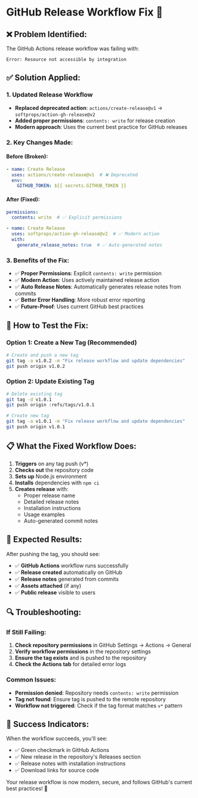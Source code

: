 # GitHub Release Workflow Fix 🔧

## ❌ **Problem Identified:**
The GitHub Actions release workflow was failing with:
```
Error: Resource not accessible by integration
```

## ✅ **Solution Applied:**

### 1. **Updated Release Workflow**
- **Replaced deprecated action**: `actions/create-release@v1` → `softprops/action-gh-release@v2`
- **Added proper permissions**: `contents: write` for release creation
- **Modern approach**: Uses the current best practice for GitHub releases

### 2. **Key Changes Made:**

#### **Before (Broken):**
```yaml
- name: Create Release
  uses: actions/create-release@v1  # ❌ Deprecated
  env:
    GITHUB_TOKEN: ${{ secrets.GITHUB_TOKEN }}
```

#### **After (Fixed):**
```yaml
permissions:
  contents: write  # ✅ Explicit permissions

- name: Create Release
  uses: softprops/action-gh-release@v2  # ✅ Modern action
  with:
    generate_release_notes: true  # ✅ Auto-generated notes
```

### 3. **Benefits of the Fix:**
- ✅ **Proper Permissions**: Explicit `contents: write` permission
- ✅ **Modern Action**: Uses actively maintained release action
- ✅ **Auto Release Notes**: Automatically generates release notes from commits
- ✅ **Better Error Handling**: More robust error reporting
- ✅ **Future-Proof**: Uses current GitHub best practices

## 🚀 **How to Test the Fix:**

### **Option 1: Create a New Tag (Recommended)**
```bash
# Create and push a new tag
git tag -a v1.0.2 -m "Fix release workflow and update dependencies"
git push origin v1.0.2
```

### **Option 2: Update Existing Tag**
```bash
# Delete existing tag
git tag -d v1.0.1
git push origin :refs/tags/v1.0.1

# Create new tag
git tag -a v1.0.1 -m "Fix release workflow and update dependencies"
git push origin v1.0.1
```

## 📋 **What the Fixed Workflow Does:**

1. **Triggers** on any tag push (v*)
2. **Checks out** the repository code
3. **Sets up** Node.js environment
4. **Installs** dependencies with `npm ci`
5. **Creates release** with:
   - Proper release name
   - Detailed release notes
   - Installation instructions
   - Usage examples
   - Auto-generated commit notes

## 🎯 **Expected Results:**

After pushing the tag, you should see:
- ✅ **GitHub Actions** workflow runs successfully
- ✅ **Release created** automatically on GitHub
- ✅ **Release notes** generated from commits
- ✅ **Assets attached** (if any)
- ✅ **Public release** visible to users

## 🔍 **Troubleshooting:**

### **If Still Failing:**
1. **Check repository permissions** in GitHub Settings → Actions → General
2. **Verify workflow permissions** in the repository settings
3. **Ensure the tag exists** and is pushed to the repository
4. **Check the Actions tab** for detailed error logs

### **Common Issues:**
- **Permission denied**: Repository needs `contents: write` permission
- **Tag not found**: Ensure tag is pushed to the remote repository
- **Workflow not triggered**: Check if the tag format matches `v*` pattern

## 🎉 **Success Indicators:**

When the workflow succeeds, you'll see:
- ✅ Green checkmark in GitHub Actions
- ✅ New release in the repository's Releases section
- ✅ Release notes with installation instructions
- ✅ Download links for source code

Your release workflow is now modern, secure, and follows GitHub's current best practices! 🚀
